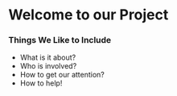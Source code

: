 # Welcome to our Project

### Things We Like to Include

- What is it about?
- Who is involved?
- How to get our attention?
- How to help!
